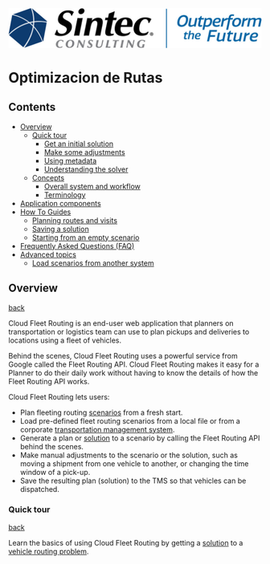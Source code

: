 ![application overview](Logo.jpg "Overview screenshot of Cloud Fleet Routing")

# Optimizacion de Rutas

## Contents

- [Overview](#overview)
  - [Quick tour](#quick-tour)
    - [Get an initial solution](#get-an-initial-solution)
    - [Make some adjustments](#make-some-adjustments)
    - [Using metadata](#using-metadata)
    - [Understanding the solver](#understanding-the-solver)
  - [Concepts](#concepts)
    - [Overall system and workflow](#overall-system-and-workflow)
    - [Terminology](#terminology)
- [Application components](#application-components)
- [How To Guides](#how-to-guides)
  - [Planning routes and visits](#planning-routes-and-visits)
  - [Saving a solution](#save-a-solution)
  - [Starting from an empty scenario](#starting-from-an-empty-scenario)
- [Frequently Asked Questions (FAQ)](#frequently-asked-questions)
- [Advanced topics](#advanced-topics)
  - [Load scenarios from another system](#load-scenarios-from-another-system)

## Overview

[back](#contents)

Cloud Fleet Routing is an end-user web application that planners on transportation or logistics team can use to plan pickups and deliveries to locations using a fleet of vehicles.

Behind the scenes, Cloud Fleet Routing uses a powerful service from Google called the Fleet Routing API. Cloud Fleet Routing makes it easy for a Planner to do their daily work without having to know the details of how the Fleet Routing API works.

Cloud Fleet Routing lets users:

- Plan fleeting routing [scenarios](#scenario) from a fresh start.
- Load pre-defined fleet routing scenarios from a local file or from a corporate [transportation management system](#tms).
- Generate a plan or [solution](#solution) to a scenario by calling the Fleet Routing API behind the scenes.
- Make manual adjustments to the scenario or the solution, such as moving a shipment from one vehicle to another, or changing the time window of a pick-up.
- Save the resulting plan (solution) to the TMS so that vehicles can be dispatched.

### Quick tour

[back](#contents)

Learn the basics of using Cloud Fleet Routing by getting a [solution](#solution) to a [vehicle routing problem](#vrp).


